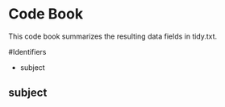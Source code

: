 # Code Book
This code book summarizes the resulting data fields in tidy.txt.

#Identifiers
* subject
## subject

